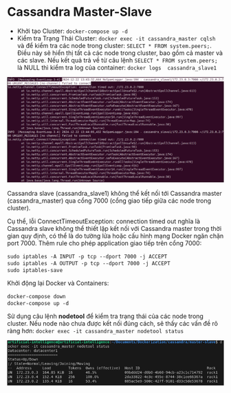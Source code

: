 # Cassandra Master-Slave
+ Khởi tạo Cluster: `docker-compose up -d`
+ Kiểm tra Trạng Thái Cluster: `docker exec -it cassandra_master cqlsh` và để kiểm tra các node trong cluster: `SELECT * FROM system.peers;`. Điều này sẽ hiển thị tất cả các node trong cluster, bao gồm cả master và các slave. Nếu kết quả trả về từ câu lệnh `SELECT * FROM system.peers;` là NULL thì kiểm tra log của container: `docker logs  cassandra_slave1`

![Check log](./images/check%20log.png)

Cassandra slave (cassandra_slave1) không thể kết nối tới Cassandra master (cassandra_master) qua cổng 7000 (cổng giao tiếp giữa các node trong cluster).

Cụ thể, lỗi ConnectTimeoutException: connection timed out nghĩa là Cassandra slave không thể thiết lập kết nối với Cassandra master trong thời gian quy định, có thể là do tường lửa hoặc cấu hình mạng Docker ngăn chặn port 7000. Thêm rule cho phép application giao tiếp trên cổng 7000:

```
sudo iptables -A INPUT -p tcp --dport 7000 -j ACCEPT
sudo iptables -A OUTPUT -p tcp --dport 7000 -j ACCEPT
sudo iptables-save
```

Khởi động lại Docker và Containers:

```
docker-compose down
docker-compose up -d
```

Sử dụng câu lệnh **nodetool** để kiểm tra trạng thái của các node trong cluster. Nếu node nào chưa được kết nối đúng cách, sẽ thấy các vấn đề rõ ràng hơn: `docker exec -it cassandra_master nodetool status`

![check-nodetool](./images/check-nodetool.png)



